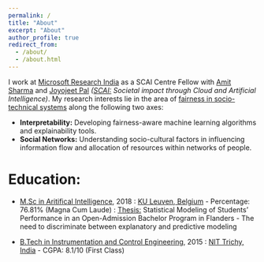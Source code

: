 ```yaml
---
permalink: /
title: "About"
excerpt: "About"
author_profile: true
redirect_from: 
  - /about/
  - /about.html
---
```


I work at [Microsoft Research India](https://www.microsoft.com/en-us/research/lab/microsoft-research-india/) as a SCAI Centre Fellow with [Amit Sharma](http://www.amitsharma.in/) and [Joyojeet Pal](http://joyojeet.people.si.umich.edu/) *([SCAI:](https://www.microsoft.com/en-us/research/group/scai/) Societal impact through Cloud and Artificial Intelligence)*. My research interests lie in the area of [fairness in socio-technical systems](http://sorelle.friedler.net/papers/sts_fat2019.pdf) along the following two axes:
* **Interpretability:** Developing fairness-aware machine learning algorithms and explainability tools.
* **Social Networks:** Understanding socio-cultural factors in influencing information flow and allocation of resources within networks of people.

# Education:
* [M.Sc in Aritifical Intelligence](https://wms.cs.kuleuven.be/cs/studeren/master-artificial-intelligence), 2018
:   [KU Leuven, Belgium](https://www.kuleuven.be/english/) - Percentage: 76.81%  (Magna Cum Laude)
:   [Thesis:](https://raam93.github.io/files/masterthesis_ramaravind.pdf) Statistical Modeling of Students’ Performance in an Open-Admission Bachelor Program in Flanders - The need to discriminate between explanatory and predictive modeling

* [B.Tech in Instrumentation and Control Engineering](https://www.nitt.edu/home/academics/departments/ice/), 2015
:   [NIT Trichy, India](https://www.nitt.edu/) - CGPA: 8.1/10 (First Class)
